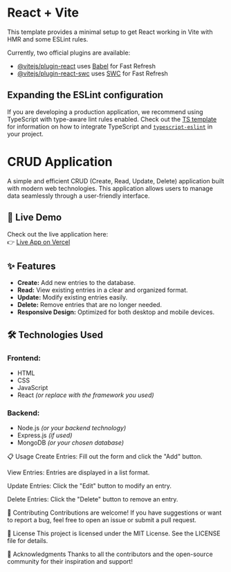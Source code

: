 # React + Vite

This template provides a minimal setup to get React working in Vite with HMR and some ESLint rules.

Currently, two official plugins are available:

- [@vitejs/plugin-react](https://github.com/vitejs/vite-plugin-react/blob/main/packages/plugin-react) uses [Babel](https://babeljs.io/) for Fast Refresh
- [@vitejs/plugin-react-swc](https://github.com/vitejs/vite-plugin-react/blob/main/packages/plugin-react-swc) uses [SWC](https://swc.rs/) for Fast Refresh

## Expanding the ESLint configuration

If you are developing a production application, we recommend using TypeScript with type-aware lint rules enabled. Check out the [TS template](https://github.com/vitejs/vite/tree/main/packages/create-vite/template-react-ts) for information on how to integrate TypeScript and [`typescript-eslint`](https://typescript-eslint.io) in your project.


# CRUD Application

A simple and efficient CRUD (Create, Read, Update, Delete) application built with modern web technologies. This application allows users to manage data seamlessly through a user-friendly interface.

## 🚀 Live Demo

Check out the live application here:  
👉 [Live App on Vercel]([https://vercel.com/rudra-gondaliyas-projects/crud-app](https://crud-app-neon-five.vercel.app/))

## ✨ Features

- **Create:** Add new entries to the database.
- **Read:** View existing entries in a clear and organized format.
- **Update:** Modify existing entries easily.
- **Delete:** Remove entries that are no longer needed.
- **Responsive Design:** Optimized for both desktop and mobile devices.

## 🛠️ Technologies Used

### Frontend:
- HTML
- CSS
- JavaScript
- React *(or replace with the framework you used)*

### Backend:
- Node.js *(or your backend technology)*
- Express.js *(if used)*
- MongoDB *(or your chosen database)*

📋 Usage
Create Entries: Fill out the form and click the "Add" button.

View Entries: Entries are displayed in a list format.

Update Entries: Click the "Edit" button to modify an entry.

Delete Entries: Click the "Delete" button to remove an entry.

🤝 Contributing
Contributions are welcome! If you have suggestions or want to report a bug, feel free to open an issue or submit a pull request.

📄 License
This project is licensed under the MIT License. See the LICENSE file for details.

🙏 Acknowledgments
Thanks to all the contributors and the open-source community for their inspiration and support!
